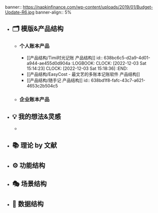 banner:: https://napkinfinance.com/wp-content/uploads/2019/01/Budget-Update-R6.jpg
banner-align:: 5%

- ## 🗂️ 模版&产品结构
	- ### 个人账本产品
		- [[产品结构/Timi时光记账 产品结构]]
		  id:: 638bc6c5-d2a9-4d01-a944-ae455d0d904a
		  :LOGBOOK:
		  CLOCK: [2022-12-03 Sat 15:14:23]
		  CLOCK: [2022-12-03 Sat 15:18:36]
		  :END:
		- [[产品结构/EasyCost - 最文艺的多账本记账软件 产品结构]]
		- [[产品结构/随手记 产品结构]]
		  id:: 638bd1f8-fafc-43c7-a621-4653c2b504c5
	- ### 企业账本产品
- ## 💡 我的想法&灵感
	-
- ## 📚 理论 by 文献
- ## ⚙️ 功能结构
- ## 🎭 场景结构
- ## 💽 数据结构